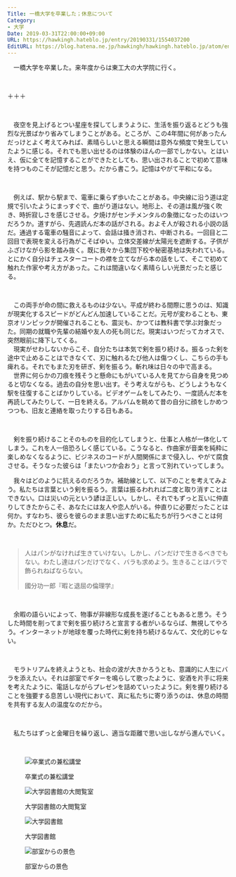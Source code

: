 ```yaml
---
Title: 一橋大学を卒業した；休息について
Category:
- 大学
Date: 2019-03-31T22:00:00+09:00
URL: https://hawkingh.hateblo.jp/entry/20190331/1554037200
EditURL: https://blog.hatena.ne.jp/hawkingh/hawkingh.hateblo.jp/atom/entry/17680117127002505363
---
```


<p>　一橋大学を卒業した。来年度からは東工大の大学院に行く。</p>
<p> </p>
<p>＋＋＋  </p>
<p> </p>
<p>　夜空を見上げるとつい星座を探してしまうように、生活を振り返るとどうも強烈な光景ばかり省みてしまうことがある。ところが、この4年間に何があったんだっけとよく考えてみれば、素晴らしいと思える瞬間は意外な頻度で発生していたように感じる。それでも思い出せるのは体験のほんの一部でしかない。とはいえ、仮に全てを記憶することができたとしても、思い出されることで初めて意味を持つものこそが記憶だと思う。だから書こう。記憶はやがて平和になる。</p>
<p> </p>
<p>　例えば、駅から駅まで、電車に乗らず歩いたことがある。中央線に沿う道は定規で引いたようにまっすぐで、曲がり道はない。地形上、その道は風が強く吹き、時折寂しさを感じさせる。夕焼けがセンチメンタルの象徴になったのはいつだろうか。道すがら、先週読んだ本の話がされる。およそ人が殺される小説の話だ。通過する電車の騒音によって、会話は掻き消され、中断される。一回目と二回目で表現を変える行為がこそばゆい。立体交差線が太陽光を遮断する。子供がふざけながら影を踏み抜く。既に我々から集団下校や秘密基地は失われている。とにかく自分はチェスターコートの襟を立てながら本の話をして、そこで初めて触れた作家や考え方があった。これは間違いなく素晴らしい光景だったと感じる。</p>
<p> </p>
<p>　この両手が命の間に救えるものは少ない。平成が終わる間際に思うのは、知識が現実化するスピードがどんどん加速していることだ。元号が変わることも、東京オリンピックが開催されることも、震災も、かつては教科書で学ぶ対象だった。同期の就職や先輩の結婚や友人の死も同じだ。現実はいつだってカオスで、突然眼前に降下してくる。<br />　現実がせわしないからこそ、自分たちは本気で剣を振り続ける。振るった剣を途中で止めることはできなくて、刃に触れるたび他人は傷つくし、こちらの手も痺れる。それでもまた刃を研ぎ、剣を振るう。斬れ味は日々の中で高まる。<br />　世界に何らかの刀痕を残そうと懸命にもがいている人を見てから自身を見つめると切なくなる。過去の自分を思い出す。そう考えながらも、どうしようもなく駅を往復することばかりしている。ビデオゲームをしてみたり、一度読んだ本を再読してみたりして、一日を終える。アルバムを眺めて昔の自分に顔をしかめつつつも、旧友と連絡を取ったりする日もある。</p>
<p> </p>
<p>　剣を振り続けることそのものを目的化してしまうと、仕事と人格が一体化してしまう。これを人一倍恐ろしく感じている。こうなると、作曲家が音楽を純粋に楽しめなくなるように、ビジネスのコードが人間関係にまで侵入し、やがて腐食させる。そうなった彼らは「またいつか会おう」と言って別れていってしまう。</p>
<p>　我々はどのように抗えるのだろうか。補助線として、以下のことを考えてみよう。私たちは言葉という剣を振るう。言葉は振るわれれば二度と取り消すことはできない。口は災いの元という諺は正しい。しかし、それでもずっと互いに仲直りしてきたからこそ、あなたには友人や恋人がいる。仲直りに必要だったことは何か。すなわち、彼らを彼らのまま思い出すために私たちが行うべきことは何か。ただひとつ。<strong>休息</strong>だ。</p>
<p> </p>
<blockquote>
<p>人はパンがなければ生きていけない。しかし、パンだけで生きるべきでもない。わたし達はパンだけでなく、バラも求めよう。生きることはバラで飾られねばならない。</p>
<p>國分功一郎『暇と退屈の倫理学』</p>
</blockquote>
<p> </p>
<p>　余暇の語らいによって、物事が非線形な成長を遂げることもあると思う。そうした時間を削ってまで剣を振り続けろと宣言する者がいるならば、無視してやろう。インターネットが地球を覆った時代に剣を持ち続けるなんて、文化的じゃない。</p>
<p> </p>
<p>　モラトリアムを終えようとも、社会の波が大きかろうとも、意識的に人生にバラを添えたい。それは部室でギターを鳴らして歌ったように、安酒を片手に将来を考えたように、電話しながらプレゼンを詰めていったように。剣を握り続けることを強要する息苦しい現代において、真に私たちに寄り添うのは、休息の時間を共有する友人の温度なのだから。</p>
<p> </p>
<p>　私たちはずっと金曜日を繰り返し、適当な距離で思い出しながら進んでいく。</p>
<p> </p>
<figure class="figure-image figure-image-fotolife mceNonEditable" title="卒業式の兼松講堂">
<p><img class="hatena-fotolife" src="https://cdn-ak.f.st-hatena.com/images/fotolife/h/hawkingh/20190331/20190331212136.jpg" alt="卒業式の兼松講堂" /></p>
<figcaption>卒業式の兼松講堂</figcaption>
</figure>
<figure class="figure-image figure-image-fotolife mceNonEditable" title="大学図書館の大閲覧室">
<p><img class="hatena-fotolife" src="https://cdn-ak.f.st-hatena.com/images/fotolife/h/hawkingh/20190331/20190331212144.jpg" alt="大学図書館の大閲覧室" /></p>
<figcaption>大学図書館の大閲覧室</figcaption>
</figure>
<figure class="figure-image figure-image-fotolife mceNonEditable" title="大学図書館">
<p><img class="hatena-fotolife" src="https://cdn-ak.f.st-hatena.com/images/fotolife/h/hawkingh/20190331/20190331212156.jpg" alt="大学図書館" /></p>
<figcaption>大学図書館</figcaption>
</figure>
<figure class="figure-image figure-image-fotolife mceNonEditable" title="部室からの景色">
<p><img class="hatena-fotolife" src="https://cdn-ak.f.st-hatena.com/images/fotolife/h/hawkingh/20190331/20190331212201.jpg" alt="部室からの景色" /></p>
<figcaption>部室からの景色</figcaption>
</figure>
<p><br /><br /><br /><br /><br /></p>
